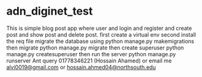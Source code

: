 # adn_diginet_test
This is simple blog post app where user and login and register and create post and show post and delete post.
first create a virtual env 
second install the req file
migrate the database using python manage.py makemigrations
then migrate python manage.py migrate
then create superuser python manage.py createsuperuser
then run the server python manage.py runserver
Ant query 01778346221 (Hossain Ahamed) or email me alvi0019@gmail.com or hossain.ahmed04@northsouth.edu
